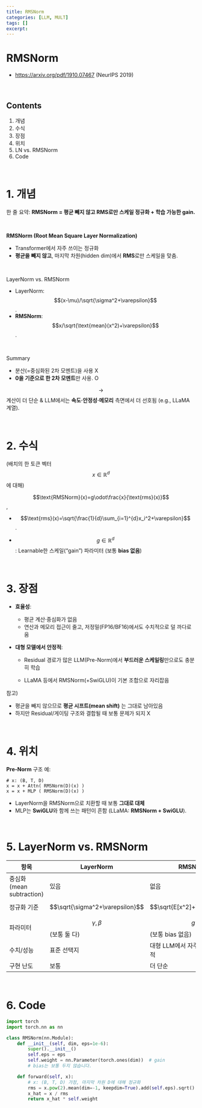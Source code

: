 ```yaml
---
title: RMSNorm
categories: [LLM, MULT]
tags: []
excerpt: 
---
```


<script src="https://cdn.mathjax.org/mathjax/latest/MathJax.js?config=TeX-AMS-MML_HTMLorMML" type="text/javascript"></script>

# RMSNorm

- https://arxiv.org/pdf/1910.07467 (NeurIPS 2019)

<br>

## Contents

1. 개념
2. 수식
3. 장점
4. 위치
5. LN vs. RMSNorm
6. Code

<br>

# 1. 개념

한 줄 요약: **RMSNorm = 평균 빼지 않고 RMS로만 스케일 정규화 + 학습 가능한 gain.**

<br>

**RMSNorm (Root Mean Square Layer Normalization)**

- Transformer에서 자주 쓰이는 정규화
- **평균을 빼지 않고**, 마지막 차원(hidden dim)에서 **RMS**로만 스케일을 맞춤.

<br>

LayerNorm vs. RMSNorm

- LayerNorm: $$(x-\mu)/\sqrt{\sigma^2+\varepsilon}$$.
- **RMSNorm**: $$x/\sqrt{\text{mean}(x^2)+\varepsilon}$$.

<br>

Summary

- 분산(=중심화된 2차 모멘트)을 사용 X
- **0을 기준으로 한 2차 모멘트**만 사용. O

$$\rightarrow$$ 계산이 더 단순 & LLM에서는 **속도·안정성·메모리** 측면에서 더 선호됨 (e.g., LLaMA 계열).

<br>

# 2. 수식

(배치의 한 토큰 벡터 $$x\in\mathbb{R}^{d}$$에 대해)

$$\text{RMSNorm}(x)=g\odot\frac{x}{\text{rms}(x)}$$,

- $$\text{rms}(x)=\sqrt{\frac{1}{d}\sum_{i=1}^{d}x_i^2+\varepsilon}$$.

- $$g\in\mathbb{R}^{d}$$: Learnable한 스케일(“gain”) 파라미터 (보통 **bias 없음**)

<br>

# 3. 장점

- **효율성**: 

  - 평균 계산·중심화가 없음 
  - 연산과 메모리 접근이 줄고, 저정밀(FP16/BF16)에서도 수치적으로 덜 까다로움

- **대형 모델에서 안정적**: 

  - Residual 경로가 많은 LLM(Pre-Norm)에서 **부드러운 스케일링**만으로도 충분히 학습

  - LLaMA 등에서 RMSNorm(+SwiGLU)이 기본 조합으로 자리잡음



참고)

- 평균을 빼지 않으므로 **평균 시프트(mean shift)** 는 그대로 남아있음
- 하지만 Residual/게이팅 구조와 결합될 때 보통 문제가 되지 X

<br>

# 4. 위치

**Pre-Norm** 구조 예:

```
# x: (B, T, D)
x = x + Attn( RMSNorm(D)(x) )
x = x + MLP ( RMSNorm(D)(x) )
```

- LayerNorm을 RMSNorm으로 치환할 때 보통 **그대로 대체**
- MLP는 **SwiGLU**와 함께 쓰는 패턴이 흔함 (LLaMA: **RMSNorm + SwiGLU**).

<br>

# 5. LayerNorm vs. RMSNorm

| **항목**                 | **LayerNorm**                   | **RMSNorm**                        |
| ------------------------ | ------------------------------- | ---------------------------------- |
| 중심화(mean subtraction) | 있음                            | 없음                               |
| 정규화 기준              | $$\sqrt{\sigma^2+\varepsilon}$$ | $$\sqrt{E[x^2]+\varepsilon}$$      |
| 파라미터                 | $$\gamma,\beta$$ (보통 둘 다)   | $$g$$ (보통 bias 없음)             |
| 수치/성능                | 표준 선택지                     | 대형 LLM에서 자주 더 빠르고 안정적 |
| 구현 난도                | 보통                            | 더 단순                            |

<br>

# 6. Code

```python
import torch
import torch.nn as nn

class RMSNorm(nn.Module):
    def __init__(self, dim, eps=1e-6):
        super().__init__()
        self.eps = eps
        self.weight = nn.Parameter(torch.ones(dim))  # gain
        # bias는 보통 두지 않습니다.

    def forward(self, x):
        # x: (B, T, D) 가정, 마지막 차원 D에 대해 정규화
        rms = x.pow(2).mean(dim=-1, keepdim=True).add(self.eps).sqrt()
        x_hat = x / rms
        return x_hat * self.weight
```